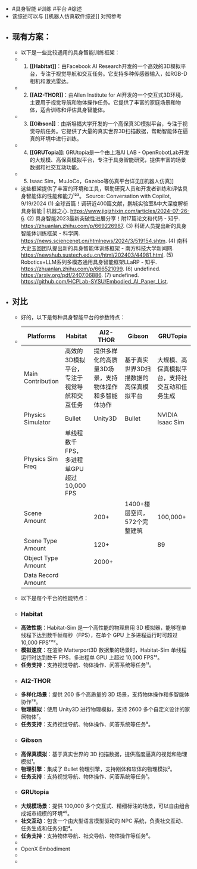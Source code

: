 - #具身智能 #训练 #平台 #综述
- 该综述可以与 [[机器人仿真软件综述]] 对照参考
- ## 现有方案：
	- 以下是一些比较通用的具身智能训练框架：
	- 1. **[[Habitat]]**：由Facebook AI Research开发的一个高效的3D模拟平台，专注于视觉导航和交互任务。它支持多种传感器输入，如RGB-D相机和激光雷达。
	- 2. **[[AI2-THOR]]**：由Allen Institute for AI开发的一个交互式3D环境，主要用于视觉导航和物体操作任务。它提供了丰富的家庭场景和物体，适合训练和评估具身智能体。
	- 3. **[[Gibson]]**：由斯坦福大学开发的一个高保真3D模拟平台，专注于视觉导航任务。它提供了大量的真实世界3D扫描数据，帮助智能体在逼真的环境中进行训练。
	- 4. **[[GRUTopia]]**: GRUtopia是一个由上海AI LAB - OpenRobotLab开发的大规模、高保真模拟平台，专注于具身智能研究，提供丰富的场景数据和社交互动功能。
	- 5. Isaac Sim，MuJoCo，Gazebo等仿真平台详见[[机器人仿真]]
	- 这些框架提供了丰富的环境和工具，帮助研究人员和开发者训练和评估具身智能体的性能和能力¹²³。
	  Source: Conversation with Copilot, 9/19/2024
	  (1) 全球首篇！调研近400篇文献，鹏城实验室&中大深度解析具身智能 | 机器之心. https://www.jiqizhixin.com/articles/2024-07-26-6.
	  (2) 具身智能2023最新突破性进展分享！附17篇论文和代码 - 知乎. https://zhuanlan.zhihu.com/p/669226987.
	  (3) 科研人员提出新的具身智能体训练框架 - 科学网. https://news.sciencenet.cn/htmlnews/2024/3/519154.shtm.
	  (4) 南科大史玉回团队提出新的具身智能体训练框架 - 南方科技大学新闻网. https://newshub.sustech.edu.cn/html/202403/44981.html.
	  (5) Robotics+LLM系列多模态通用具身智能框架LLaRP - 知乎. https://zhuanlan.zhihu.com/p/666521099.
	  (6) undefined. https://arxiv.org/pdf/2407.06886.
	  (7) undefined. https://github.com/HCPLab-SYSU/Embodied_AI_Paper_List.
- ## 对比
	- 好的，以下是每种具身智能平台的参数特点：
	- | Platforms | Habitat | AI2-THOR | Gibson | GRUTopia |
	  |-|-|-|-|-|
	  | Main Contribution | 高效的3D模拟平台，专注于视觉导航和交互任务 | 提供多样化的高质量3D场景，支持物体操作和多智能体协作 | 基于真实世界3D扫描数据的高保真模拟平台 | 大规模、高保真模拟平台，支持社交互动和任务生成 |
	  | Physics Simulator | Bullet | Unity3D | Bullet | NVIDIA Isaac Sim |
	  | Physics Sim Freq | 单线程数千FPS，多进程单GPU超过10,000 FPS |  |  |  |
	  | Scene Amount |  | 200+ | 1400+楼层空间，572个完整建筑 | 100,000+ |
	  | Scene Type Amount |  | 120+ |  | 89 |
	  | Object Type Amount |  | 2000+ |  |  |
	  | Data Record Amount |  |  |  |  |
	- 以下是每个平台的性能特点：
	- ### Habitat
	- **高效性能**：Habitat-Sim 是一个高性能的物理启用 3D 模拟器，能够在单线程下达到数千帧每秒（FPS），在单个 GPU 上多进程运行时可超过 10,000 FPS¹¹¹²。
	- **模拟速度**：在渲染 Matterport3D 数据集的场景时，Habitat-Sim 单线程运行时达到数千 FPS，多进程单 GPU 上超过 10,000 FPS¹³。
	- **任务支持**：支持视觉导航、物体操作、问答系统等任务¹¹。
	- ### AI2-THOR
	- **多样化场景**：提供 200 多个高质量的 3D 场景，支持物体操作和多智能体协作⁷⁸。
	- **物理模拟**：使用 Unity3D 进行物理模拟，支持 2600 多个自定义设计的家居物体⁷。
	- **任务支持**：支持视觉导航、物体操作、问答系统等任务⁹。
	- ### Gibson
	- **高保真模拟**：基于真实世界的 3D 扫描数据，提供高度逼真的视觉和物理模拟¹。
	- **物理引擎**：集成了 Bullet 物理引擎，支持刚体和软体的物理模拟²。
	- **任务支持**：支持视觉导航、物体操作、问答系统等任务¹。
	- ### GRUtopia
	- **大规模场景**：提供 100,000 多个交互式、精细标注的场景，可以自由组合成城市规模的环境⁴⁵。
	- **社交互动**：包含一个由大型语言模型驱动的 NPC 系统，负责社交互动、任务生成和任务分配⁴。
	- **任务支持**：支持物体导航、社交导航、物体操作等任务⁶。
	-
	- OpenX Embodiment
	-
	-